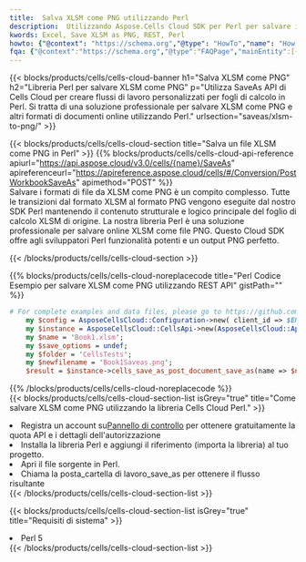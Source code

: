 ```yaml
---
title:  Salva XLSM come PNG utilizzando Perl
description:  Utilizzando Aspose.Cells Cloud SDK per Perl per salvare il file in formato XLSM come file in formato PNG.
kwords: Excel, Save XLSM as PNG, REST, Perl
howto: {"@context": "https://schema.org","@type": "HowTo","name": "How to save XLSM as PNG using the Cells Cloud Perl library.","description": "How to save XLSM as PNG using the Cells Cloud Perl library.","image": {"@type": "ImageObject"},"url": "/perl/saveas/xlsm-to-png/","step": [{ "@type": "HowToStep","name": "How to save XLSM as PNG using the Cells Cloud Perl library. step 1", "image": {"@type": "ImageObject",},"url": "/perl/saveas/xlsm-to-png/","text": "Register an account at <a href='https://dashboard.aspose.cloud/'>Dashboard</a> to get free API quota & authorization details",},{ "@type": "HowToStep","name": "How to save XLSM as PNG using the Cells Cloud Perl library. step 1", "image": {"@type": "ImageObject",},"url": "/perl/saveas/xlsm-to-png/","text": "Install Perl library and add the reference (import the library) to your project.",},{ "@type": "HowToStep","name": "How to save XLSM as PNG using the Cells Cloud Perl library. step 1", "image": {"@type": "ImageObject",},"url": "/perl/saveas/xlsm-to-png/","text": "Open the source file in Perl.",},{ "@type": "HowToStep","name": "How to save XLSM as PNG using the Cells Cloud Perl library. step 1", "image": {"@type": "ImageObject",},"url": "/perl/saveas/xlsm-to-png/","text": "Call post_workbook_save_as method to get the resultant stream",}, ],"supply": {"@type": "HowToSupply","name": "document"},"tool": [{"@type": "HowToTool","name": "VIM, Visual Studio Code, Eclipse"},{"@type": "HowToTool","name": "Aspose Cells"}],"totalTime": "PT6M"}
fqa: {"@context":"https://schema.org","@type":"FAQPage","mainEntity":[{"@type":"Question","name":"Why save file as other formats file in C# using REST API?","acceptedAnswer":{"@type":"Answer","text":"Documents are encoded in many ways, and some files may be incompatible with the software you use. To open and read such files, just save them as appropriate file formats.<br/><ol><li>Install .NET SDK and add the reference (import the library) to your project.</li><li>Open the source file in C# using REST API.</li><li>Call the PostWorkbookSaveAsRequest() method, passing an output filename with required extension.</li><li>Get the result of save as a separate file.</li></ol>"}},{"@type":"Question","name":"What file formats can I save as with your C# library?","acceptedAnswer":{"@type":"Answer","text":"We support a variety of file formats for conversion using .NET library, including XLSX, Excel, xls , PDF, CSV, HTML, Markdown, XML, PNG, JPG, TIFF, Json, TXT and many more."}},{"@type":"Question","name":"What is the maximum allowed file size for conversion using this .NET library?","acceptedAnswer":{"@type":"Answer","text":"There are no file size limits for format conversions using .NET library."}}]}
---
```

{{< blocks/products/cells/cells-cloud-banner h1="Salva XLSM come PNG" h2="Libreria Perl per salvare XLSM come PNG" p="Utilizza SaveAs API di Cells Cloud per creare flussi di lavoro personalizzati per fogli di calcolo in Perl. Si tratta di una soluzione professionale per salvare XLSM come PNG e altri formati di documenti online utilizzando Perl." urlsection="saveas/xlsm-to-png/" >}}

{{< blocks/products/cells/cells-cloud-section title="Salva un file XLSM come PNG in Perl" >}}
{{% blocks/products/cells/cells-cloud-api-reference apiurl="https://api.aspose.cloud/v3.0/cells/{name}/SaveAs" apireferenceurl="https://apireference.aspose.cloud/cells/#/Conversion/PostWorkbookSaveAs" apimethod="POST" %}}
<br/>
Salvare i formati di file da XLSM come PNG è un compito complesso. Tutte le transizioni dal formato XLSM al formato PNG vengono eseguite dal nostro SDK Perl mantenendo il contenuto strutturale e logico principale del foglio di calcolo XLSM di origine. La nostra libreria Perl è una soluzione professionale per salvare online XLSM come file PNG. Questo Cloud SDK offre agli sviluppatori Perl funzionalità potenti e un output PNG perfetto.

{{< /blocks/products/cells/cells-cloud-section >}}

{{% blocks/products/cells/cells-cloud-noreplacecode title="Perl Codice Esempio per salvare XLSM come PNG utilizzando REST API" gistPath="" %}}
  
```perl
# For complete examples and data files, please go to https://github.com/aspose-cells-cloud/aspose-cells-cloud-perl/
    my $config = AsposeCellsCloud::Configuration->new( client_id => $ENV{'ProductClientId'}, client_secret => $ENV{'ProductClientSecret'});
    my $instance = AsposeCellsCloud::CellsApi->new(AsposeCellsCloud::ApiClient->new( $config));
    my $name = 'Book1.xlsm';
    my $save_options = undef;
    my $folder = 'CellsTests';
    my $newfilename = 'Book1Saveas.png';
    $result = $instance->cells_save_as_post_document_save_as(name => $name,save_options => $save_options, newfilename => $newfilename, folder => $folder);
```
  
{{% /blocks/products/cells/cells-cloud-noreplacecode %}}
<br/>
{{< blocks/products/cells/cells-cloud-section-list isGrey="true" title="Come salvare XLSM come PNG utilizzando la libreria Cells Cloud Perl." >}}
<li> Registra un account su<a href="https://dashboard.aspose.cloud/">Pannello di controllo</a> per ottenere gratuitamente la quota API e i dettagli dell'autorizzazione</li>
<li>Installa la libreria Perl e aggiungi il riferimento (importa la libreria) al tuo progetto.</li>
<li>Apri il file sorgente in Perl.</li>
<li>Chiama la posta_cartella di lavoro_save_as per ottenere il flusso risultante</li>
{{< /blocks/products/cells/cells-cloud-section-list >}}

{{< blocks/products/cells/cells-cloud-section-list isGrey="true" title="Requisiti di sistema" >}}
<li>Perl 5</li>
{{< /blocks/products/cells/cells-cloud-section-list >}}
